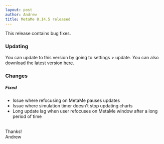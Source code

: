 ```yaml
---
layout: post
author: Andrew
title: MetaMe 0.14.5 released
---
```

This release contains bug fixes.

### Updating

You can update to this version by going to settings > update.  You can also download the latest version [here](/download.html).

### Changes

##### Fixed
- Issue where refocusing on MetaMe pauses updates
- Issue where simulation timer doesn't stop updating charts
- Long update lag when user refocuses on MetaMe window after a long period of time

<br/>
Thanks!
<br/>
Andrew